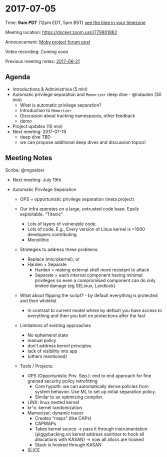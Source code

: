 # 2017-07-05
Time: **9am PDT** (12pm EDT, 5pm BST) [see the time in your timezone](https://www.timeanddate.com/worldclock/fixedtime.html?msg=Linuxkit+Security+SIG&iso=20170705T09&p1=224)

Meeting location: https://docker.zoom.us/j/779801882

Announcement: [Moby project forum post](https://forums.mobyproject.org/t/2017-07-05-linuxkit-security-sig-meeting/96)

Video recording: Coming soon

Previous meeting notes: [2017-06-21](2017-06-21.md)

## Agenda
- Introductions & Administrivia (5 min)
- Automatic privilege separation and `Memorizer` deep dive - @ndauten (30 min)
  - What is automatic privilege separation?
  - Introduction to `Memorizer`
  - Discussion about tracking namespaces, other feedback
  - demo
- Project updates (10 min)
- Next meeting: 2017-07-19
  - deep dive TBD
  - we can propose additional deep dives and discussion topics!

## Meeting Notes
Scribe: @mgoelzer

- Next meeting: July 19th

- Automatic Privilege Separation
    - OPS = opportunistic privilege separation (meta project)
    - Our infra operates on a large, untrusted code base.  Easily exploitable.  “Titanic”
        - Lots of layers of vulnerable code.
        - Lots of code.  E.g., Every version of Linux kernel is >1000 developers contributing
        - Monolithic

    - Strategies to address these problems:
	    - Replace (microkernel), or
	    - Harden + Separate
	        - Harden = making external shell more resistant to attack
	        - Separate = each internal component having minimal privileges so even a compromised component can do only limited damage (eg SELinux, Landlock)

    - What about flipping the script? - by default everything is protected and then whitelist
        - In contrast to current model where by default you have access to everything and then you bolt on protections after the fact

    - Limitations of existing approaches
	    - No ephemeral state
	    - manual policy
	    - don’t address kernel principles
	    - lack of visibility into app
	    - (others mentioned)


    - Tools / Projects:
        - OPS (Opportunistic Priv. Sep.):  end to end approach for fine grained security policy retrofitting
	        - Core hypoth:  we can automatically derive policies from system behavior.  Use ML to set up initial separation policy.
	        - Similar to an optimizing compiler.
        - LINX:  linux nested kernel
        - kr^x:  kernel randomization
        - Memorizer:  dynamic tracer
	        - Creates “maps” (like CAPs)
	        - CAPMAPs
	        - Takes kernel source -> pass it through instrumentation  (piggybacking on kernel address sanitizer to hook all allocations with KASAN) -> now all allocs are hooked
		    - Stack is hooked through KASAN
        - SLICE
